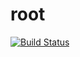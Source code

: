 # root

[![Build Status](https://cloud.drone.io/api/badges/machippie/root/status.svg)](https://cloud.drone.io/machippie/root)
